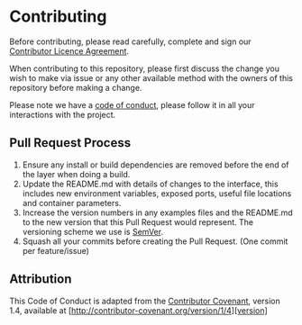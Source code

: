 
# Contributing

Before contributing, please read carefully, complete and sign our [Contributor Licence Agreement](contributor-licence-agreement.md).

When contributing to this repository, please first discuss the change you wish to make via issue or any other available method with the owners of this repository before making a change.

Please note we have a [code of conduct](code-of-conduct.md), please follow it in all your interactions with the project.

## Pull Request Process

1. Ensure any install or build dependencies are removed before the end of the layer when doing a
   build.
2. Update the README.md with details of changes to the interface, this includes new environment
   variables, exposed ports, useful file locations and container parameters.
3. Increase the version numbers in any examples files and the README.md to the new version that this
   Pull Request would represent. The versioning scheme we use is [SemVer](http://semver.org/).
4. Squash all your commits before creating the Pull Request. (One commit per feature/issue)

## Attribution

This Code of Conduct is adapted from the [Contributor Covenant][homepage], version 1.4,
available at [http://contributor-covenant.org/version/1/4][version]

[homepage]: http://contributor-covenant.org
[version]: http://contributor-covenant.org/version/1/4/
